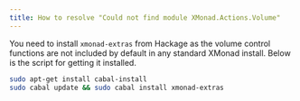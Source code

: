 ```yaml
---
title: How to resolve "Could not find module XMonad.Actions.Volume"
---
```


You need to install `xmonad-extras` from Hackage as the volume control functions are not included by default in any standard XMonad install. Below is the script for getting it installed.

<!--more-->

``` bash
sudo apt-get install cabal-install
sudo cabal update && sudo cabal install xmonad-extras
```
